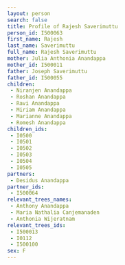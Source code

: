 ```yaml
---
layout: person
search: false
title: Profile of Rajesh Saverimuttu
person_id: I500063
first_name: Rajesh
last_name: Saverimuttu
full_name: Rajesh Saverimuttu
mother: Julia Anthonia Anandappa
mother_id: I500011
father: Joseph Saverimuttu
father_id: I500055
children:
 - Niranjen Anandappa
 - Roshan Anandappa
 - Ravi Anandappa
 - Miriam Anandappa
 - Marianne Anandappa
 - Romesh Anandappa
children_ids:
 - I0500
 - I0501
 - I0502
 - I0503
 - I0504
 - I0505
partners:
 - Desidus Anandappa
partner_ids:
 - I500064
relevant_trees_names:
 - Anthony Anandappa
 - Maria Nathalia Canjemanaden
 - Anthonia Wijeratnam
relevant_trees_ids:
 - I500013
 - I0112
 - I500100
sex: F
---
```


